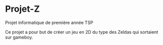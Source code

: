 # Projet-Z
Projet informatique de première année TSP

Ce projet a pour but de créer un jeu en 2D du type des Zeldas qui sortaient sur gameboy.
